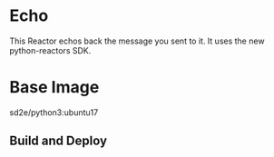 # Echo

This Reactor echos back the message you sent to it. It uses the new python-reactors SDK. 

# Base Image

sd2e/python3:ubuntu17


## Build and Deploy
